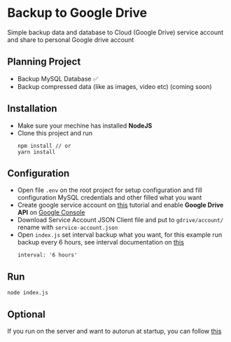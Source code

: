 
# Backup to Google Drive
Simple backup data and database to Cloud (Google Drive) service account and share to personal Google drive account

## **Planning Project**
- Backup MySQL Database ✅
- Backup compressed data (like as images, video etc) (coming soon)

## **Installation**
- Make sure your mechine has installed **NodeJS**
- Clone this project and run
    ```
    npm install // or
    yarn install
    ```

## **Configuration**
- Open file `.env` on the root project for setup configuration and fill configuration MySQL credentials and other filled what you want
- Create google service account on [this](https://support.google.com/a/answer/7378726?hl=en) tutorial and enable **Google Drive API** on [Google Console](https://console.developers.google.com/apis/api/drive/overview)
- Download Service Account JSON Client file and put to `gdrive/account/` rename with `service-account.json`
- Open `index.js` set interval backup what you want, for this example run backup every 6 hours, see interval documentation on [this](https://github.com/agenda/human-interval)
    ```
    interval: '6 hours'
    ```

## **Run**
```
node index.js
```

## **Optional**
If you run on the server and want to autorun at startup, you can follow [this](https://gist.github.com/renatoargh/f84d1c3884d6c59a3a1b)
